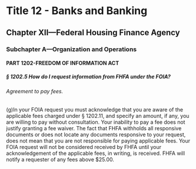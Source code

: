 
# Title 12 - Banks and Banking
## Chapter XII—Federal Housing Finance Agency
### Subchapter A—Organization and Operations
#### PART 1202-FREEDOM OF INFORMATION ACT
##### § 1202.5 How do I request information from FHFA under the FOIA?
###### Agreement to pay fees.

(g)In your FOIA request you must acknowledge that you are aware of the applicable fees charged under § 1202.11, and specify an amount, if any, you are willing to pay without consultation. Your inability to pay a fee does not justify granting a fee waiver. The fact that FHFA withholds all responsive documents or does not locate any documents responsive to your request, does not mean that you are not responsible for paying applicable fees. Your FOIA request will not be considered received by FHFA until your acknowledgement of the applicable fees, in writing, is received. FHFA will notify a requester of any fees above $25.00.
